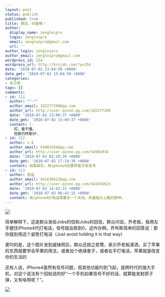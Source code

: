 ```yaml
---
layout: post
status: publish
published: true
title: 果奴，你最棒！
author:
  display_name: zengleipro
  login: zengleipro
  email: zengleipro@gmail.com
  url: ''
author_login: zengleipro
author_email: zengleipro@gmail.com
wordpress_id: 254
wordpress_url: http://brnjah.com/?p=254
date: '2010-07-02 23:04:50 +0800'
date_gmt: '2010-07-02 15:04:50 +0800'
categories:
- 未分类
tags: []
comments:
- id: 111
  author: "^-^"
  author_email: 102277208@qq.com
  author_url: http://user.qzone.qq.com/102277208
  date: '2010-07-02 23:09:37 +0800'
  date_gmt: '2010-07-02 15:09:37 +0800'
  content: |-
    哎，看不懂。
    但是仍然是SF.
- id: 112
  author: x.E
  author_email: 54901934@qq.com
  author_url: http://user.qzone.qq.com/54901934
  date: '2010-07-03 01:19:39 +0800'
  date_gmt: '2010-07-02 17:19:39 +0800'
  content: 纯属娱乐，用iphone4还要带套才有信号
- id: 113
  author: 蓝鲨
  author_email: 441636623@qq.com
  author_url: http://user.qzone.qq.com/441636623
  date: '2010-07-03 14:42:15 +0800'
  date_gmt: '2010-07-03 06:42:15 +0800'
  content: 用iphone4打电话需要买一个天线，机器猫头上戴的那种。
---
```

![](/images/blog/detail/2010070201/1.jpg)

简单解释下，这是群众发给Jobs的信和Jobs的回信，群众问说，乔老板，我用左手握住iPhone4代打电话，信号就会跌到0，这咋办啊。乔布斯简单的回答说：那你就别用这个姿势打电话（Just avoid holding it in that way）

更叼的是，这个图片发到威锋网后，群众还趋之若鹜，表示乔老板潇洒，买了苹果的东西就要学会苹果的用法，或者加个绝缘套子，或者右手打电话，苹果就是改变你的生活的

还有人说，iPhone4虽然有信号问题，但其他功能叼到飞起，是跨时代的强大手机，对这个说法有个回帖说的好“一个手机如果信号不好的话，就算能发射原子弹，又有啥用呢？”。

![](/images/blog/detail/2010070201/2.jpg)